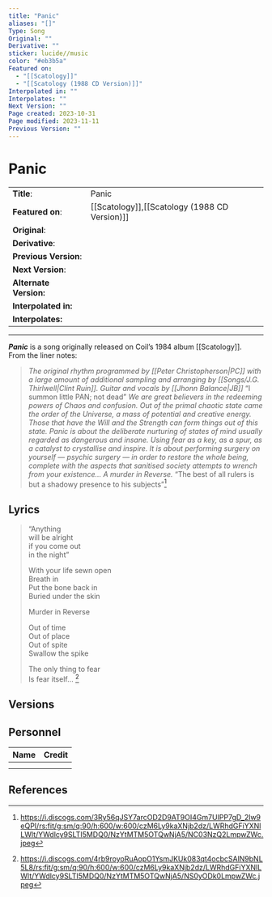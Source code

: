 ```yaml
---
title: "Panic"
aliases: "[]"
Type: Song
Original: ""
Derivative: ""
sticker: lucide//music
color: "#eb3b5a"
Featured on:
  - "[[Scatology]]"
  - "[[Scatology (1988 CD Version)]]"
Interpolated in: ""
Interpolates: ""
Next Version: ""
Page created: 2023-10-31
Page modified: 2023-11-11
Previous Version: ""
---
```


# Panic

|  |  |
| --- | --- |
| __Title__: | Panic |
| __Featured on__: | [[Scatology]],[[Scatology (1988 CD Version)]] |
| __Original__: |  |
| __Derivative__: |  |
| __Previous Version__: |  |
| __Next Version__: |  |
| __Alternate Version:__ |  |
| __Interpolated in:__ |  |
| __Interpolates:__ |  |

---

*__Panic__* is a song originally released on Coil’s 1984 album [[Scatology]].  
From the liner notes:

> *The original rhythm programmed by [[Peter Christopherson|PC]] with a large amount of additional sampling and arranging by [[Songs/J.G. Thirlwell|Clint Ruin]]. Guitar and vocals by [[Jhonn Balance|JB]]* “I summon little PAN; not dead” *We are great believers in the redeeming powers of Chaos and confusion. Out of the primal chaotic state came the order of the Universe, a mass of potential and creative energy. Those that have the Will and the Strength can form things out of this state. Panic is about the deliberate nurturing of states of mind usually regarded as dangerous and insane. Using fear as a key, as a spur, as a catalyst to crystallise and inspire. It is about performing surgery on yourself — psychic surgery — in order to restore the whole being, complete with the aspects that sanitised society attempts to wrench from your existence… A murder in Reverse.* “The best of all rulers is but a shadowy presence to his subjects”[^1]

## Lyrics

> “Anything  
> will be alright  
> if you come out  
> in the night”
> 
> With your life sewn open  
> Breath in  
> Put the bone back in  
> Buried under the skin
> 
> Murder in Reverse
> 
> Out of time  
> Out of place  
> Out of spite  
> Swallow the spike
> 
> The only thing to fear  
> Is fear itself… [^2]

## Versions

## Personnel

|Name|Credit|
|---|---|
|||
|||

## References

[^1]: <https://i.discogs.com/3Ry56qJSY7arcOD2D9AT9OI4Gm7UIPP7gD_2lw9eQPI/rs:fit/g:sm/q:90/h:600/w:600/czM6Ly9kaXNjb2dz/LWRhdGFiYXNlLWlt/YWdlcy9SLTI5MDQ0/NzYtMTM5OTQwNjA5/NC03NzQ2LmpwZWc.jpeg>
[^2]: <https://i.discogs.com/4rb9royoRuAopO1YsmJKUk083qt4ocbcSAlN9bNL5L8/rs:fit/g:sm/q:90/h:600/w:600/czM6Ly9kaXNjb2dz/LWRhdGFiYXNlLWlt/YWdlcy9SLTI5MDQ0/NzYtMTM5OTQwNjA5/NS0yODk0LmpwZWc.jpeg>
